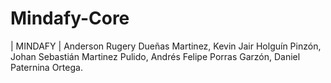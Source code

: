 # Mindafy-Core
| MINDAFY |
Anderson Rugery Dueñas Martinez,
Kevin Jair Holguín Pinzón,
Johan Sebastián Martinez Pulido,
Andrés Felipe Porras Garzón,
Daniel Paternina Ortega.
